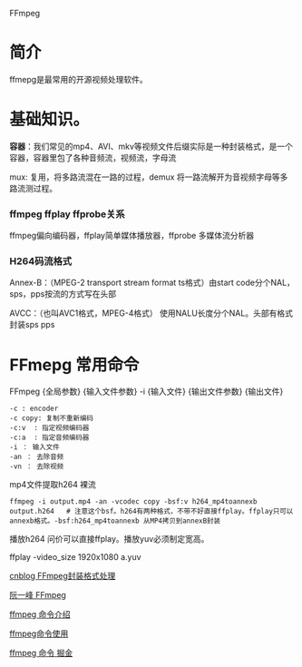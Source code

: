 FFmpeg

# 简介

ffmepg是最常用的开源视频处理软件。

# 基础知识。

**容器**：我们常见的mp4、AVI、mkv等视频文件后缀实际是一种封装格式，是一个容器，容器里包了各种音频流，视频流，字母流

mux: 复用，将多路流混在一路的过程，demux 将一路流解开为音视频字母等多路流测过程。

### ffmpeg ffplay ffprobe关系

ffmpeg偏向编码器，ffplay简单媒体播放器，ffprobe 多媒体流分析器

### H264码流格式

Annex-B：（MPEG-2 transport stream format ts格式）由start code分个NAL，sps，pps按流的方式写在头部

AVCC：（也叫AVC1格式，MPEG-4格式） 使用NALU长度分个NAL。头部有格式封装sps pps

#  FFmepg 常用命令

 FFmpeg  {全局参数}  {输入文件参数}  -i  {输入文件} {输出文件参数}  {输出文件}

```
-c : encoder
-c copy: 复制不重新编码
-c:v  : 指定视频编码器
-c:a  : 指定音频编码器
-i ： 输入文件
-an ： 去除音频
-vn ： 去除视频
```

mp4文件提取h264 裸流

```
ffmpeg -i output.mp4 -an -vcodec copy -bsf:v h264_mp4toannexb output.h264   # 注意这个bsf。h264有两种格式，不带不好直接ffplay。ffplay只可以annexb格式。-bsf:h264_mp4toannexb 从MP4拷贝到annexB封装
```

播放h264 问价可以直接ffplay。播放yuv必须制定宽高。

ffplay  -video_size 1920x1080 a.yuv







[cnblog FFmpeg封装格式处理](https://www.cnblogs.com/leisure_chn/p/10506636.html)

[阮一峰 FFmpeg](http://www.ruanyifeng.com/blog/2020/01/ffmpeg.html)

[ffmpeg 命令介绍](https://zhuanlan.zhihu.com/p/117523405)

[ffmpeg命令使用](https://www.suninf.net/2017/02/ffmpeg-command-usage.html)

[ffmpeg 命令 掘金](https://juejin.im/post/5a59993cf265da3e4f0a1e4b)

